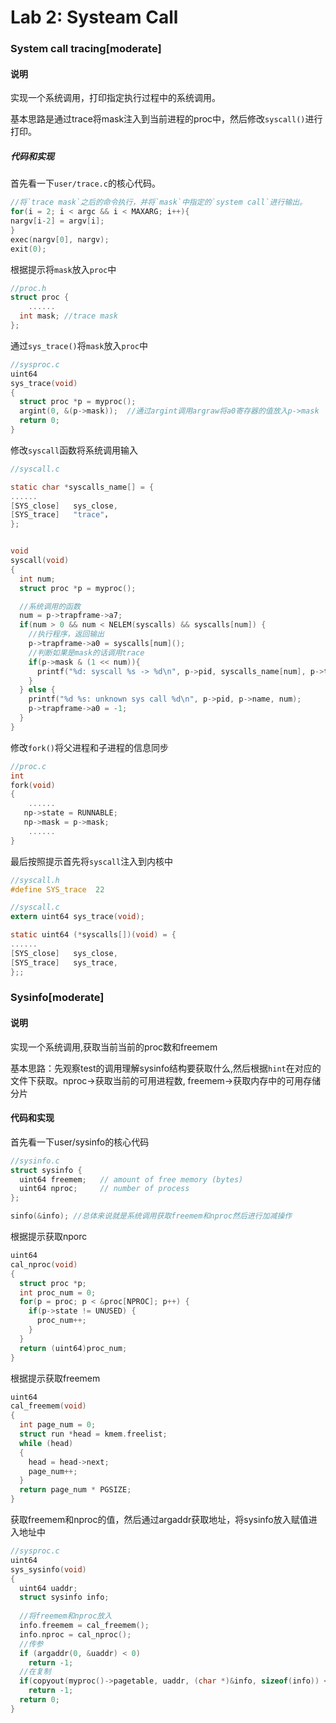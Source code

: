 # Lab 2: Systeam Call

### System call tracing[moderate]

#### 说明

实现一个系统调用，打印指定执行过程中的系统调用。

基本思路是通过trace将mask注入到当前进程的proc中，然后修改`syscall()`进行打印。

##### 代码和实现

首先看一下`user/trace.c`的核心代码。

```c
//将`trace mask`之后的命令执行，并将`mask`中指定的`system call`进行输出。
for(i = 2; i < argc && i < MAXARG; i++){
nargv[i-2] = argv[i];
}
exec(nargv[0], nargv);
exit(0);
```

根据提示将`mask`放入`proc`中

```c
//proc.h
struct proc {
    ......
  int mask; //trace mask
};
```

通过`sys_trace()`将`mask`放入`proc`中

```c
//sysproc.c
uint64
sys_trace(void)
{
  struct proc *p = myproc();
  argint(0, &(p->mask));  //通过argint调用argraw将a0寄存器的值放入p->mask
  return 0;
}
```

修改`syscall`函数将系统调用输入

```c
//syscall.c

static char *syscalls_name[] = {
......
[SYS_close]   sys_close,
[SYS_trace]   "trace"，
};


void
syscall(void)
{
  int num;
  struct proc *p = myproc();

  //系统调用的函数
  num = p->trapframe->a7;
  if(num > 0 && num < NELEM(syscalls) && syscalls[num]) {
    //执行程序，返回输出
    p->trapframe->a0 = syscalls[num]();
    //判断如果是mask的话调用trace
    if(p->mask & (1 << num)){
      printf("%d: syscall %s -> %d\n", p->pid, syscalls_name[num], p->trapframe->a0);
    }
  } else {
    printf("%d %s: unknown sys call %d\n", p->pid, p->name, num);
    p->trapframe->a0 = -1;
  }
}
```

修改`fork()`将父进程和子进程的信息同步

```c
//proc.c
int
fork(void)
{
    ......
   np->state = RUNNABLE;
   np->mask = p->mask;
    ......
}
```

最后按照提示首先将`syscall`注入到内核中

```c
//syscall.h
#define SYS_trace  22

//syscall.c
extern uint64 sys_trace(void);

static uint64 (*syscalls[])(void) = {
......
[SYS_close]   sys_close,
[SYS_trace]   sys_trace,
};;
```

### Sysinfo[moderate]

#### 说明

实现一个系统调用,获取当前当前的proc数和freemem

基本思路：先观察test的调用理解sysinfo结构要获取什么,然后根据`hint`在对应的文件下获取。nproc->获取当前的可用进程数, freemem->获取内存中的可用存储分片

#### 代码和实现

首先看一下user/sysinfo的核心代码

```c
//sysinfo.c
struct sysinfo {
  uint64 freemem;   // amount of free memory (bytes)
  uint64 nproc;     // number of process
};

sinfo(&info); //总体来说就是系统调用获取freemem和nproc然后进行加减操作
```

根据提示获取nporc

```c
uint64
cal_nproc(void)
{
  struct proc *p;
  int proc_num = 0;
  for(p = proc; p < &proc[NPROC]; p++) {
    if(p->state != UNUSED) {
      proc_num++;
    }
  }
  return (uint64)proc_num;
}
```

根据提示获取freemem

```c
uint64
cal_freemem(void)
{
  int page_num = 0;
  struct run *head = kmem.freelist;
  while (head)
  {
    head = head->next;
    page_num++;
  }
  return page_num * PGSIZE;
}
```

获取freemem和nproc的值，然后通过argaddr获取地址，将sysinfo放入赋值进入地址中

```c
//sysproc.c
uint64
sys_sysinfo(void)
{
  uint64 uaddr;
  struct sysinfo info;
  
  //将freemem和nproc放入
  info.freemem = cal_freemem();
  info.nproc = cal_nproc();
  //传参
  if (argaddr(0, &uaddr) < 0)
    return -1;
  //在复制
  if(copyout(myproc()->pagetable, uaddr, (char *)&info, sizeof(info)) < 0)
    return -1;
  return 0;
}
```

